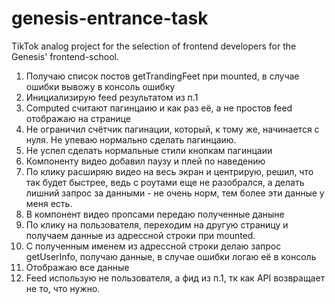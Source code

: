 # genesis-entrance-task
TikTok analog project for the selection of frontend developers for the Genesis' frontend-school.
1. Получаю список постов getTrandingFeet при mounted, в случае ошибки вывожу в консоль ошибку
2. Инициализирую feed результатом из п.1
3. Computed считают пагинцаию и как раз её, а не простов feed отображаю на странице
4. Не ограничил счётчик пагинации, который, к тому же, начинается с нуля. Не упеваю нормально сделать пагинцаию.
5. Не успел сделать нормальные стили кнопкам пагинцаии
6. Компоненту видео добавил паузу и плей по наведению
7. По клику расширяю видео на весь экран и центрирую, решил, что так будет быстрее, ведь с роутами еще не разобрался, а делать лишний запрос за данными - не очень норм,
тем более эти данные у меня есть.
8. В компонент видео пропсами передаю полученные даныне
9. По клику на пользователя, переходим на другую страницу и получаем данные из адрессной строки при mounted.
10. С полученным именем из адрессной строки делаю запрос getUserInfo, получаю данные, в случае ошибки логаю её в консоль
11. Отображаю все данные
12. Feed использую не пользователя, а фид из п.1, тк как API возвращает не то, что нужно.
